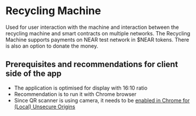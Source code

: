 # Recycling Machine
Used for user interaction with the machine and interaction between the recycling machine and smart contracts on multiple networks. The Recycling Machine supports payments on NEAR test network in $NEAR tokens. There is also an option to donate the money.

## Prerequisites and recommendations for client side of the app
- The application is optimised for display with 16:10 ratio
- Recommendation is to run it with Chrome browser
- Since QR scanner is using camera, it needs to be [enabled in Chrome for (Local) Unsecure Origins](https://medium.com/@Carmichaelize/enabling-the-microphone-camera-in-chrome-for-local-unsecure-origins-9c90c3149339)

